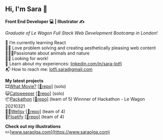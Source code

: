 ## Hi, I'm Sara 👀
**Front End Developer 💻 | Illustrator ✍️**  
  
*Graduate of Le Wagon Full Stack Web Development Bootcamp in London!*

🌱 I’m currently learning React  
🐱‍👤 Love problem solving and creating aesthetically pleasing web content  
🦆🐷🌲Passionate about animals and nature   
👩‍💻 Looking for work!  
📄 Learn about my experiences: [linkedin.com/in/sara-lotfi](https://www.linkedin.com/in/sara-lotfi/)  
📬 How to reach me: lotfi.sara@gmail.com  



**My latest projects**  
🎞️[What Movie?](https://whatmovieapp.herokuapp.com) [[📁repo]](https://github.com/saralotfi/rails-find-me-a-movie) (solo)  
😺[Catsweeper](https://saralotfi.github.io/catsweeper/) [[📁repo]](https://github.com/saralotfi/catsweeper) (solo)  
📦[Packathon](https://packathon.herokuapp.com) [[📁repo]](https://github.com/thomas-kenny/veeqo) (team of 5) Winnner of Hackathon - Le Wagon 20210321  
🏋️‍♀️[Wellsy](http://wellsy.live) [[📁repo]](https://github.com/saralotfi/wellsy) (team of 4)  
🚤[Floatify](https://floatifyapp.herokuapp.com) [[📁repo]](https://github.com/saralotfi/float_boat) (team of 4)  

**Check out my illustrations**  
✏️[www.saraolga.com](https://www.saraolga.com)

<!--
**saralotfi/saralotfi** is a ✨ _special_ ✨ repository because its `README.md` (this file) appears on your GitHub profile.

Here are some ideas to get you started:

- 🔭 I’m currently working on ...
- 🌱 I’m currently learning ...
- 👯 I’m looking to collaborate on ...
- 🤔 I’m looking for help with ...
- 💬 Ask me about ...
- 📫 How to reach me: ...
- 😄 Pronouns: ...
- ⚡ Fun fact: ...
-->
